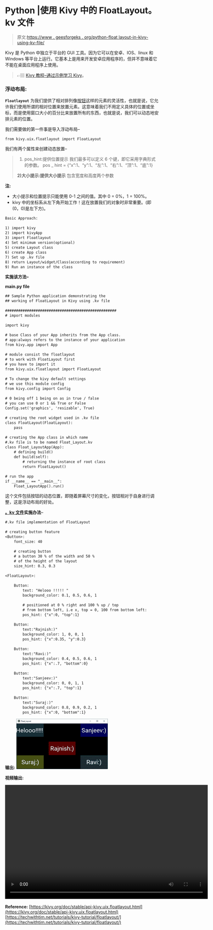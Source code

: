 # Python |使用 Kivy 中的 FloatLayout。kv 文件

> 原文:[https://www . geesforgeks . org/python-float layout-in-kivy-using-kv-file/](https://www.geeksforgeeks.org/python-floatlayout-in-kivy-using-kv-file/)

Kivy 是 Python 中独立于平台的 GUI 工具。因为它可以在安卓、IOS、linux 和 Windows 等平台上运行。它基本上是用来开发安卓应用程序的，但并不意味着它不能在桌面应用程序上使用。

> 👉🏽 [Kivy 教程–通过示例学习 Kivy](https://www.geeksforgeeks.org/kivy-tutorial/)。

### 浮动布局:

**`Floatlayout`** 为我们提供了相对排列像[按钮](https://www.geeksforgeeks.org/python-working-with-buttons-in-kivy/)这样的元素的灵活性，也就是说，它允许我们使用所谓的相对位置来放置元素。这意味着我们不用定义具体的位置或坐标，而是使用窗口大小的百分比来放置所有的东西，也就是说，我们可以动态地安排元素的位置。

我们需要做的第一件事是导入浮动布局–

```
from kivy.uix.floatlayout import FloatLayout
```

我们有两个属性来创建动态放置–

> 1) pos_hint:提供位置提示
> 我们最多可以定义 6 个键，即它采用字典形式的参数。
> pos _ hint = {“x”:1、“y”:1、“左”:1、“右”:1、“顶”:1、“底”:1}
> 
> **2)大小提示:提供大小提示**
> 包含宽度和高度两个参数

**注:**

*   大小提示和位置提示只能使用 0-1 之间的值。其中 0 = 0%，1 = 100%。
*   kivy 中的坐标系从左下角开始工作！这在放置我们的对象时非常重要。(即(0，0)是左下方)。

```
Basic Approach:

1) import kivy
2) import kivyApp
3) import Floatlayout
4) Set minimum version(optional)
5) create Layout class
6) create App class
7) Set up .kv file
8) return Layout/widget/Class(according to requirement)
9) Run an instance of the class
```

**实施该方法–**

**main.py file**

```
## Sample Python application demonstrating the
## working of FloatLayout in Kivy using .kv file

###################################################
# import modules

import kivy

# base Class of your App inherits from the App class.  
# app:always refers to the instance of your application 
from kivy.app import App

# module consist the floatlayout
# to work with FloatLayout first
# you have to import it
from kivy.uix.floatlayout import FloatLayout

# To change the kivy default settings 
# we use this module config 
from kivy.config import Config 

# 0 being off 1 being on as in true / false 
# you can use 0 or 1 && True or False 
Config.set('graphics', 'resizable', True)

# creating the root widget used in .kv file 
class FloatLayout(FloatLayout):
    pass

# creating the App class in which name
#.kv file is to be named Float_Layout.kv
class Float_LayoutApp(App):
    # defining build()
    def build(self):
        # returning the instance of root class
        return FloatLayout()

# run the app
if __name__ == "__main__":
    Float_LayoutApp().run()
```

这个文件包括按钮的动态位置，即随着屏幕尺寸的变化，按钮相对于自身进行调整，这是浮动布局的好处。

**[。kv 文件](https://www.geeksforgeeks.org/python-kivy-kv-file/)实施办法**–

```
#.kv file implementation of FloatLayout

# creating button feature
<Button>:
    font_size: 40

    # creating button
    # a button 30 % of the width and 50 %
    # of the height of the layout 
    size_hint: 0.3, 0.3

<FloatLayout>:

    Button:
        text: "Helooo !!!!! "
        background_color: 0.1, 0.5, 0.6, 1

        # positioned at 0 % right and 100 % up / top
        # from bottom left, i.e x, top = 0, 100 from bottom left:
        pos_hint: {"x":0, "top":1}

    Button:
        text:"Rajnish:)"
        background_color: 1, 0, 0, 1
        pos_hint: {"x":0.35, "y":0.3}

    Button:
        text:"Ravi:)"
        background_color: 0.4, 0.5, 0.6, 1
        pos_hint: {"x":.7, "bottom":0}

    Button:
        text:"Sanjeev:)"
        background_color: 0, 0, 1, 1
        pos_hint: {"x":.7, "top":1}

    Button:
        text:"Suraj:)"
        background_color: 0.8, 0.9, 0.2, 1
        pos_hint: {"x":0, "bottom":1}
```

**输出:**
![](img/19be2f292b4706f4f90f670512484d89.png)

**视频输出:**

<video class="wp-video-shortcode" id="video-305243-1" width="665" height="374" preload="metadata" controls=""><source type="video/webm" src="https://media.geeksforgeeks.org/wp-content/uploads/20190520123952/Floatkv-.webm?_=1">[https://media.geeksforgeeks.org/wp-content/uploads/20190520123952/Floatkv-.webm](https://media.geeksforgeeks.org/wp-content/uploads/20190520123952/Floatkv-.webm)</video>

**Reference:**
[https://kivy.org/doc/stable/api-kivy.uix.floatlayout.html](https://kivy.org/doc/stable/api-kivy.uix.floatlayout.html)
[https://techwithtim.net/tutorials/kivy-tutorial/floatlayout/](https://techwithtim.net/tutorials/kivy-tutorial/floatlayout/)